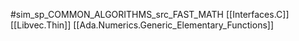 #sim_sp_COMMON_ALGORITHMS_src_FAST_MATH
[[Interfaces.C]]
[[Libvec.Thin]]
[[Ada.Numerics.Generic_Elementary_Functions]]
